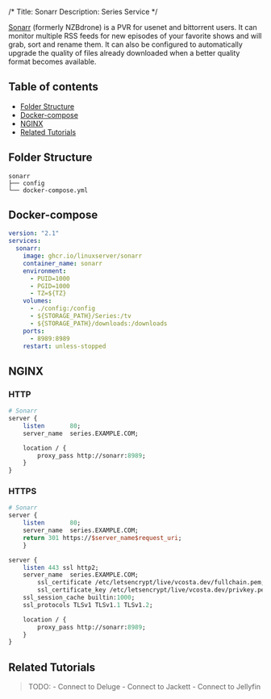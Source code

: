 /*
Title: Sonarr
Description: Series Service
*/

[Sonarr](https://sonarr.tv/) (formerly NZBdrone) is a PVR for usenet and bittorrent users. It can monitor multiple RSS feeds for new episodes of your favorite shows and will grab, sort and rename them. It can also be configured to automatically upgrade the quality of files already downloaded when a better quality format becomes available.

## Table of contents
- [Folder Structure](#folder-structure)
- [Docker-compose](#docker-compose)
- [NGINX](#nginx)
- [Related Tutorials](#related-tutorials)

## Folder Structure
```
sonarr
├── config
└── docker-compose.yml
```

## Docker-compose
```yaml
version: "2.1"
services:
  sonarr:
    image: ghcr.io/linuxserver/sonarr
    container_name: sonarr
    environment:
      - PUID=1000
      - PGID=1000
      - TZ=${TZ}
    volumes:
      - ./config:/config
      - ${STORAGE_PATH}/Series:/tv
      - ${STORAGE_PATH}/downloads:/downloads
    ports:
      - 8989:8989
    restart: unless-stopped
```
## NGINX
### HTTP

```perl
# Sonarr
server {
    listen       80;
    server_name  series.EXAMPLE.COM;

    location / {
        proxy_pass http://sonarr:8989;
    }
}
```
### HTTPS
```perl
# Sonarr
server {
    listen       80;
    server_name  series.EXAMPLE.COM;
    return 301 https://$server_name$request_uri;
    }

server {
    listen 443 ssl http2;
    server_name  series.EXAMPLE.COM;
        ssl_certificate /etc/letsencrypt/live/vcosta.dev/fullchain.pem;
        ssl_certificate_key /etc/letsencrypt/live/vcosta.dev/privkey.pem;
    ssl_session_cache builtin:1000;
    ssl_protocols TLSv1 TLSv1.1 TLSv1.2;

    location / {
        proxy_pass http://sonarr:8989;
    }
}
```

## Related Tutorials

> TODO: 
    - Connect to Deluge
    - Connect to Jackett
    - Connect to Jellyfin